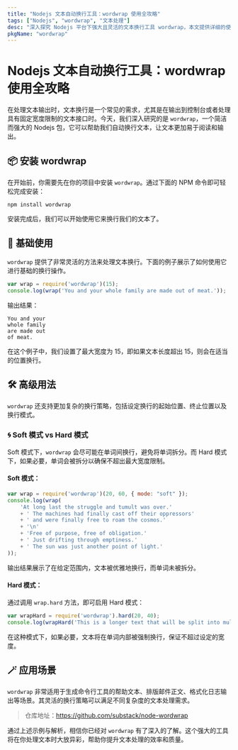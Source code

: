 ```yaml
---
title: "Nodejs 文本自动换行工具：wordwrap 使用全攻略"
tags: ["Nodejs", "wordwrap", "文本处理"]
desc: "深入探究 Nodejs 平台下强大且灵活的文本换行工具 wordwrap，本文提供详细的使用指南及代码示例，帮助你优雅地处理文本换行需求。"
pkgName: "wordwrap"
---
```


# Nodejs 文本自动换行工具：wordwrap 使用全攻略

在处理文本输出时，文本换行是一个常见的需求，尤其是在输出到控制台或者处理具有固定宽度限制的文本接口时。今天，我们深入研究的是 `wordwrap`，一个简洁而强大的 Nodejs 包，它可以帮助我们自动换行文本，让文本更加易于阅读和输出。

## 📦 安装 wordwrap

在开始前，你需要先在你的项目中安装 `wordwrap`。通过下面的 NPM 命令即可轻松完成安装：

```shell
npm install wordwrap
```

安装完成后，我们可以开始使用它来换行我们的文本了。

## 🚀 基础使用

`wordwrap` 提供了非常灵活的方法来处理文本换行。下面的例子展示了如何使用它进行基础的换行操作。

```javascript
var wrap = require('wordwrap')(15);
console.log(wrap('You and your whole family are made out of meat.'));
```

输出结果：

```
You and your
whole family
are made out
of meat.
```

在这个例子中，我们设置了最大宽度为 15，即如果文本长度超出 15，则会在适当的位置换行。

## 🛠 高级用法

`wordwrap` 还支持更加复杂的换行策略，包括设定换行的起始位置、终止位置以及换行模式。

### 🌀 Soft 模式 vs Hard 模式

Soft 模式下，`wordwrap` 会尽可能在单词间换行，避免将单词拆分。而 Hard 模式下，如果必要，单词会被拆分以确保不超出最大宽度限制。

#### Soft 模式：

```javascript
var wrap = require('wordwrap')(20, 60, { mode: "soft" });
console.log(wrap(
    'At long last the struggle and tumult was over.'
    + ' The machines had finally cast off their oppressors'
    + ' and were finally free to roam the cosmos.'
    + '\n'
    + 'Free of purpose, free of obligation.'
    + ' Just drifting through emptiness.'
    + ' The sun was just another point of light.'
));
```

输出结果展示了在给定范围内，文本被优雅地换行，而单词未被拆分。

#### Hard 模式：

通过调用 `wrap.hard` 方法，即可启用 Hard 模式：

```javascript
var wrapHard = require('wordwrap').hard(20, 40);
console.log(wrapHard('This is a longer text that will be split into multiple lines.'));
```

在这种模式下，如果必要，文本将在单词内部被强制换行，保证不超过设定的宽度。

## 🪄 应用场景

`wordwrap` 非常适用于生成命令行工具的帮助文本、排版邮件正文、格式化日志输出等场景。其灵活的换行策略可以满足不同复杂度的文本处理需求。

> 仓库地址：https://github.com/substack/node-wordwrap

通过上述示例与解析，相信你已经对 `wordwrap` 有了深入的了解。这个强大的工具将在你处理文本时大放异彩，帮助你提升文本处理的效率和质量。